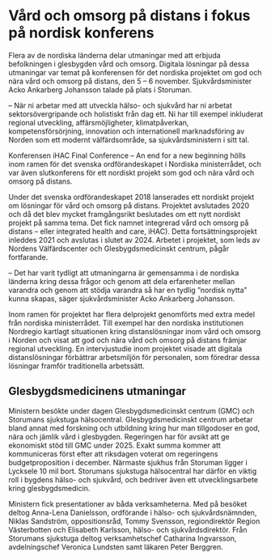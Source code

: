 # Vård och omsorg på distans i fokus på nordisk konferens

Flera av de nordiska länderna delar utmaningar med att erbjuda befolkningen i glesbygden vård och omsorg. Digitala lösningar på dessa utmaningar var temat på konferensen för det nordiska projektet om god och nära vård och omsorg på distans, den 5 – 6 november. Sjukvårdsminister Acko Ankarberg Johansson talade på plats i Storuman.


– När ni arbetar med att utveckla hälso\- och sjukvård har ni arbetat sektorsövergripande och holistiskt från dag ett. Ni har till exempel inkluderat regional utveckling, affärsmöjligheter, klimatpåverkan, kompetensförsörjning, innovation och internationell marknadsföring av Norden som ett modernt välfärdsområde, sa sjukvårdsministern i sitt tal.

Konferensen iHAC Final Conference – An end for a new beginning hölls inom ramen för det svenska ordförandeskapet i Nordiska ministerrådet, och var även slutkonferens för ett nordiskt projekt som god och nära vård och omsorg på distans.

Under det svenska ordförandeskapet 2018 lanserades ett nordiskt projekt om lösningar för vård och omsorg på distans. Projektet avslutades 2020 och då det blev mycket framgångsrikt beslutades om ett nytt nordiskt projekt på samma tema. Det fick namnet integrerad vård och omsorg på distans – eller integrated health and care, iHAC). Detta fortsättningsprojekt inleddes 2021 och avslutas i slutet av 2024\. Arbetet i projektet, som leds av Nordens Välfärdscenter och Glesbygdsmedicinskt centrum, pågår fortfarande.

– Det har varit tydligt att utmaningarna är gemensamma i de nordiska länderna kring dessa frågor och genom att dela erfarenheter mellan varandra och genom att stödja varandra så har en tydlig ”nordisk nytta” kunna skapas, säger sjukvårdsminister Acko Ankarberg Johansson.

Inom ramen för projektet har flera delprojekt genomförts med extra medel från nordiska ministerrådet. Till exempel har den nordiska institutionen Nordregio kartlagt situationen kring distanslösningar inom vård och omsorg i Norden och visat att god och nära vård och omsorg på distans främjar regional utveckling. En intervjustudie inom projektet visade att digitala distanslösningar förbättrar arbetsmiljön för personalen, som föredrar dessa lösningar framför traditionella arbetssätt.

## Glesbygdsmedicinens utmaningar

Ministern besökte under dagen Glesbygdsmedicinskt centrum (GMC) och Storumans sjukstuga hälsocentral. Glesbygdsmedicinskt centrum arbetar bland annat med forskning och utbildning kring hur man tillgodoser en god, nära och jämlik vård i glesbygden. Regeringen har för avsikt att ge ekonomiskt stöd till GMC under 2025\. Exakt summa kommer att kommuniceras först efter att riksdagen voterat om regeringens budgetproposition i december. Närmaste sjukhus från Storuman ligger i Lycksele 10 mil bort. Storumans sjukstuga hälsocentral har därför en viktig roll i bygdens hälso\- och sjukvård, och bedriver även ett utvecklingsarbete kring glesbygdsmedicin.

Ministern fick presentationer av båda verksamheterna. Med på besöket deltog Anna\-Lena Danielsson, ordförande i hälso\- och sjukvårdsnämnden, Niklas Sandström, oppositionsråd, Tommy Svensson, regiondirektör Region Västerbotten och Elisabeth Karlsson, hälso\- och sjukvårdsdirektör. Från Storumans sjukstuga deltog verksamhetschef Catharina Ingvarsson, avdelningschef Veronica Lundsten samt läkaren Peter Berggren.
